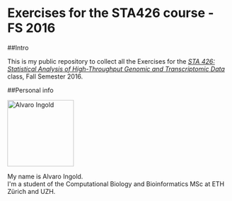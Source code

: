 # Exercises for the STA426 course - FS 2016

##Intro

This is my public repository to collect all the Exercises for the [*STA 426: Statistical Analysis of High-Throughput Genomic and Transcriptomic Data*][STA426 link] class, Fall Semester 2016.

##Personal info

<img src="https://avatars1.githubusercontent.com/u/4637481" alt="Alvaro Ingold" width="150" height="150"/>

My name is Alvaro Ingold.  
I'm a student of the Computational Biology and Bioinformatics MSc at ETH Zürich and UZH.


[STA426 link]: http://www.vorlesungen.uzh.ch/HS16/suche/sm-50595037.modveranst.html
